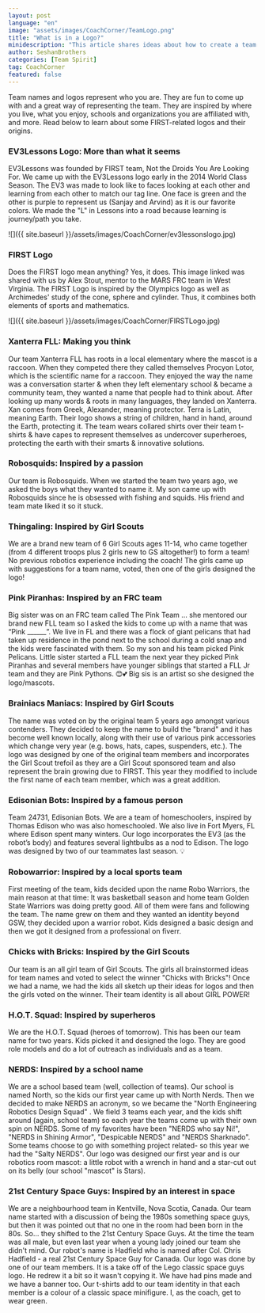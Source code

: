 ```yaml
---
layout: post
language: "en"
image: "assets/images/CoachCorner/TeamLogo.png"
title: "What is in a Logo?"
minidescription: "This article shares ideas about how to create a team logo"
author: SeshanBrothers
categories: [Team Spirit]
tag: CoachCorner
featured: false
---
```


Team names and logos represent who you are.  They are fun to come up with and a great way of representing the team. They are inspired by where you live, what you enjoy, schools and organizations you are affiliated with, and more.  Read below to learn about some FIRST-related logos and their origins.

### EV3Lessons Logo: More than what it seems

EV3Lessons was founded by FIRST team, Not the Droids You Are Looking For. We came up with the EV3Lessons logo early in the 2014 World Class Season.  The EV3 was made to look like to faces looking at each other and learning from each other to match our tag line. One face is green and the other is purple to represent us (Sanjay and Arvind) as it is our favorite colors. We made the "L" in Lessons into a road because learning is journey/path you take.

![]({{ site.baseurl }}/assets/images/CoachCorner/ev3lessonslogo.jpg)

### FIRST Logo

Does the FIRST logo mean anything? Yes, it does. This image linked was shared with us by Alex Stout, mentor to the MARS FRC team in West Virginia.  The FIRST Logo is inspired by the Olympics logo as well as Archimedes' study of the cone, sphere and cylinder. Thus, it combines both elements of sports and mathematics.  

![]({{ site.baseurl }}/assets/images/CoachCorner/FIRSTLogo.jpg)

### Xanterra FLL: Making you think

Our team Xanterra FLL has roots in a local elementary where the mascot is a raccoon. When they competed there they called themselves Procyon Lotor, which is the scientific name for a raccoon. They enjoyed the way the name was a conversation starter & when they left elementary school & became a community team, they wanted a name that people had to think about. After looking up many words & roots in many languages, they landed on Xanterra. Xan comes from Greek, Alexander, meaning protector. Terra is Latin, meaning Earth. Their logo shows a string of children, hand in hand, around the Earth, protecting it. The team wears collared shirts over their team t-shirts & have capes to represent themselves as undercover superheroes, protecting the earth with their smarts & innovative solutions.

### Robosquids: Inspired by a passion

Our team is Robosquids. When we started the team two years ago, we asked the boys what they wanted to name it. My son came up with Robosquids since he is obsessed with fishing and squids. His friend and team mate liked it so it stuck.

### Thingaling: Inspired by Girl Scouts

We are a brand new team of 6 Girl Scouts ages 11-14, who came together (from 4 different troops plus 2 girls new to GS altogether!) to form a team! No previous robotics experience including the coach! The girls came up with suggestions for a team name, voted, then one of the girls designed the logo!

### Pink Piranhas: Inspired by an FRC team

Big sister was on an FRC team called The Pink Team ... she mentored our brand new FLL team so I asked the kids to come up with a name that was “Pink ______”. We live in FL and there was a flock of giant pelicans that had taken up residence in the pond next to the school during a cold snap and the kids were fascinated with them. So my son and his team picked Pink Pelicans. Little sister started a FLL team the next year they picked Pink Piranhas and several members have younger siblings that started a FLL Jr team and they are Pink Pythons. 😊💕 Big sis is an artist so she designed the logo/mascots.

### Brainiacs Maniacs: Inspired by Girl Scouts

The name was voted on by the original team 5 years ago amongst various contenders. They decided to keep the name to build the "brand" and it has become well known locally, along with their use of various pink accessories which change very year (e.g. bows, hats, capes, suspenders, etc.). The logo was designed by one of the original team members and incorporates the Girl Scout trefoil as they are a Girl Scout sponsored team and also represent the brain growing due to FIRST. This year they modified to include the first name of each team member, which was a great addition.

### Edisonian Bots: Inspired by a famous person

Team 24731, Edisonian Bots. We are a team of homeschoolers, inspired by Thomas Edison who was also homeschooled. We also live in Fort Myers, FL where Edison spent many winters. Our logo incorporates the EV3 (as the robot’s body) and features several lightbulbs as a nod to Edison. The logo was designed by two of our teammates last season. 💡

### Robowarrior: Inspired by a local sports team

First meeting of the team, kids decided upon the name Robo Warriors, the main reason at that time: It was basketball season and home team Golden State Warriors was doing pretty good. All of them were fans and following the team. The name grew on them and they wanted an identity beyond GSW, they decided upon a warrior robot. Kids designed a basic design and then we got it designed from a professional on fiverr.

### Chicks with Bricks: Inspired by the Girl Scouts

Our team is an all girl team of Girl Scouts. The girls all brainstormed ideas for team names and voted to select the winner "Chicks with Bricks"! Once we had a name, we had the kids all sketch up their ideas for logos and then the girls voted on the winner. Their team identity is all about GIRL POWER!

### H.O.T. Squad: Inspired by superheros

We are the H.O.T. Squad (heroes of tomorrow). This has been our team name for two years. Kids picked it and designed the logo. They are good role models and do a lot of outreach as individuals and as a team.

### NERDS: Inspired by a school name

We are a school based team (well, collection of teams). Our school is named North, so the kids our first year came up with North Nerds. Then we decided to make NERDS an acronym, so we became the "North Engineering Robotics Design Squad" . We field 3 teams each year, and the kids shift around (again, school team) so each year the teams come up with their own spin on NERDS. Some of my favorites have been "NERDS who say Ni!", "NERDS in Shining Armor", "Despicable NERDS" and "NERDS Sharknado". Some teams choose to go with something project related- so this year we had the "Salty NERDS". Our logo was designed our first year and is our robotics room mascot: a little robot with a wrench in hand and a star-cut out on its belly (our school "mascot" is Stars).

### 21st Century Space Guys: Inspired by an interest in space

We are a neighbourhood team in Kentville, Nova Scotia, Canada. Our team name started with a discussion of being the 1980s something space guys, but then it was pointed out that no one in the room had been born in the 80s. So... they shifted to the 21st Century Space Guys. At the time the team was all male, but even last year when a young lady joined our team she didn't mind. Our robot's name is Hadfield who is named after Col. Chris Hadfield - a real 21st Century Space Guy for Canada. Our logo was done by one of our team members. It is a take off of the Lego classic space guys logo. He redrew it a bit so it wasn't copying it. We have had pins made and we have a banner too. Our t-shirts add to our team identity in that each member is a colour of a classic space minifigure. I, as the coach, get to wear green.
